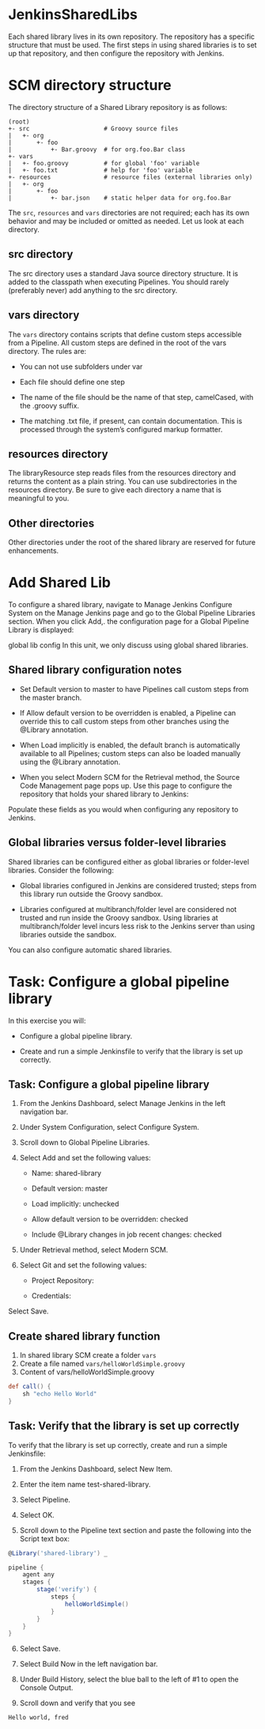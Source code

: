 # JenkinsSharedLibs
Each shared library lives in its own repository. The repository has a specific structure that must be used. The first steps in using shared libraries is to set up that repository, and then configure the repository with Jenkins.

# SCM directory structure
The directory structure of a Shared Library repository is as follows:

```
(root)
+- src                     # Groovy source files
|   +- org
|       +- foo
|           +- Bar.groovy  # for org.foo.Bar class
+- vars
|   +- foo.groovy          # for global 'foo' variable
|   +- foo.txt             # help for 'foo' variable
+- resources               # resource files (external libraries only)
|   +- org
|       +- foo
|           +- bar.json    # static helper data for org.foo.Bar
```

The `src`, `resources` and `vars` directories are not required; each has its own behavior and may be included or omitted as needed. Let us look at each directory.

## src directory
The src directory uses a standard Java source directory structure. It is added to the classpath when executing Pipelines. You should rarely (preferably never) add anything to the src directory.

## vars directory
The `vars` directory contains scripts that define custom steps accessible from a Pipeline. All custom steps are defined in the root of the vars directory. The rules are:

- You can not use subfolders under var

- Each file should define one step

- The name of the file should be the name of that step, camelCased, with the .groovy suffix.

- The matching .txt file, if present, can contain documentation. This is processed through the system’s configured markup formatter.

## resources directory
The libraryResource step reads files from the resources directory and returns the content as a plain string. You can use subdirectories in the resources directory. Be sure to give each directory a name that is meaningful to you.

## Other directories
Other directories under the root of the shared library are reserved for future enhancements.



# Add Shared Lib
To configure a shared library, navigate to Manage Jenkins  Configure System on the Manage Jenkins page and go to the Global Pipeline Libraries section. When you click Add,. the configuration page for a Global Pipeline Library is displayed:

global lib config
In this unit, we only discuss using global shared libraries.

## Shared library configuration notes
- Set Default version to master to have Pipelines call custom steps from the master branch.

- If Allow default version to be overridden is enabled, a Pipeline can override this to call custom steps from other branches using the @Library annotation.

- When Load implicitly is enabled, the default branch is automatically available to all Pipelines; custom steps can also be loaded manually using the @Library annotation.

- When you select Modern SCM for the Retrieval method, the Source Code Management page pops up. Use this page to configure the repository that holds your shared library to Jenkins:


Populate these fields as you would when configuring any repository to Jenkins.

## Global libraries versus folder-level libraries
Shared libraries can be configured either as global libraries or folder-level libraries. Consider the following:

- Global libraries configured in Jenkins are considered trusted; steps from this library run outside the Groovy sandbox.

- Libraries configured at multibranch/folder level are considered not trusted and run inside the Groovy sandbox. Using libraries at multibranch/folder level incurs less risk to the Jenkins server than using libraries outside the sandbox.

You can also configure automatic shared libraries.


# Task: Configure a global pipeline library
In this exercise you will:

- Configure a global pipeline library.

- Create and run a simple Jenkinsfile to verify that the library is set up correctly.

## Task: Configure a global pipeline library
1. From the Jenkins Dashboard, select Manage Jenkins in the left navigation bar.

2. Under System Configuration, select Configure System.

3. Scroll down to Global Pipeline Libraries.

4. Select Add and set the following values:

    - Name: shared-library

    - Default version: master

    - Load implicitly: unchecked

    - Allow default version to be overridden: checked

    - Include @Library changes in job recent changes: checked

5. Under Retrieval method, select Modern SCM.

6. Select Git and set the following values:

    - Project Repository: 

    - Credentials: 

Select Save.

## Create shared library function
1. In shared library SCM create a folder `vars`
2. Create a file named `vars/helloWorldSimple.groovy`
3. Content of vars/helloWorldSimple.groovy
```groovy
def call() {
    sh "echo Hello World"
}
```

## Task: Verify that the library is set up correctly
To verify that the library is set up correctly, create and run a simple Jenkinsfile:

1. From the Jenkins Dashboard, select New Item.

2. Enter the item name test-shared-library.

3. Select Pipeline.

4. Select OK.

5. Scroll down to the Pipeline text section and paste the following into the Script text box:
```groovy
@Library('shared-library') _

pipeline {
    agent any
    stages {
        stage('verify') {
            steps {
                helloWorldSimple()
            }
        }
    }
}
```

6. Select Save.

7. Select Build Now in the left navigation bar.

8. Under Build History, select the blue ball to the left of #1 to open the Console Output.

9. Scroll down and verify that you see
```
Hello world, fred
```